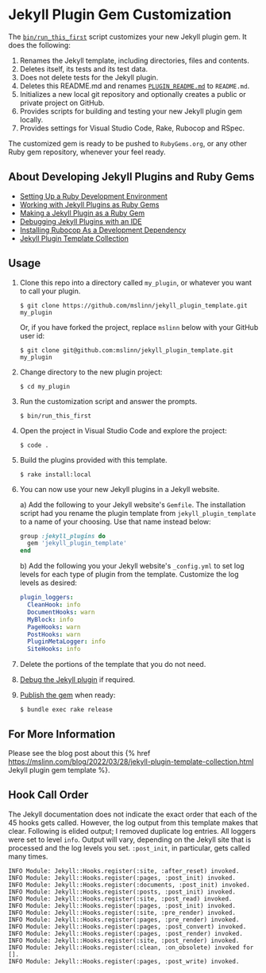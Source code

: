 # Jekyll Plugin Gem Customization

The [`bin/run_this_first`](bin/run_this_first) script customizes your new Jekyll plugin gem.
It does the following:
  1) Renames the Jekyll template, including directories, files and contents.
  2) Deletes itself, its tests and its test data.
  3) Does not delete tests for the Jekyll plugin.
  4) Deletes this README.md and renames [`PLUGIN_README.md`](PLUGIN_README.md) to `README.md`.
  5) Initializes a new local git repository and optionally creates a public or private project on GitHub.
  6) Provides scripts for building and testing your new Jekyll plugin gem locally.
  7) Provides settings for Visual Studio Code, Rake, Rubocop and RSpec.

The customized gem is ready to be pushed to `RubyGems.org`, or any other Ruby gem repository, whenever your feel ready.


## About Developing Jekyll Plugins and Ruby Gems
  * [Setting Up a Ruby Development Environment](https://www.mslinn.com/blog/2022/02/12/ruby-setup.html)
  * [Working with Jekyll Plugins as Ruby Gems](https://www.mslinn.com/blog/2022/02/13/jekyll-gem.html)
  * [Making a Jekyll Plugin as a Ruby Gem](https://www.mslinn.com/blog/2022/02/13/jekyll-gem2.html)
  * [Debugging Jekyll Plugins with an IDE](https://www.mslinn.com/blog/2022/02/21/jekyll-debugging.html)
  * [Installing Rubocop As a Development Dependency](https://www.mslinn.com/blog/2022/03/06/rubocop-install.html)
  * [Jekyll Plugin Template Collection](https://www.mslinn.com/blog/2022/03/28/jekyll-plugin-template-collection.html)


## Usage
  1) Clone this repo into a directory called `my_plugin`, or whatever you want to call your plugin.
     ```shell
     $ git clone https://github.com/mslinn/jekyll_plugin_template.git my_plugin
     ```
     Or, if you have forked the project, replace `mslinn` below with your GitHub user id:
     ```shell
     $ git clone git@github.com:mslinn/jekyll_plugin_template.git my_plugin
     ```
  2) Change directory to the new plugin project:
     ```shell
     $ cd my_plugin
     ```
  3) Run the customization script and answer the prompts.
     ```shell
     $ bin/run_this_first
     ```
  4) Open the project in Visual Studio Code and explore the project:
     ```shell
     $ code .
     ```
  5) Build the plugins provided with this template.
     ```shell
     $ rake install:local
     ```
  6) You can now use your new Jekyll plugins in a Jekyll website.

     a) Add the following to your Jekyll website's `Gemfile`.
        The installation script had you rename the plugin template from `jekyll_plugin_template` to a name of your choosing.
        Use that name instead below:
        ```ruby
        group :jekyll_plugins do
          gem 'jekyll_plugin_template'
        end
        ```
     b) Add the following you your Jekyll website's `_config.yml` to set log levels for each type of plugin from the template.
        Customize the log levels as desired:
        ```yaml
        plugin_loggers:
          CleanHook: info
          DocumentHooks: warn
          MyBlock: info
          PageHooks: warn
          PostHooks: warn
          PluginMetaLogger: info
          SiteHooks: info
        ```
  7) Delete the portions of the template that you do not need.
  8) [Debug the Jekyll plugin](https://www.mslinn.com/blog/2022/02/21/jekyll-debugging.html) if required.
  8) [Publish the gem](https://www.mslinn.com/blog/2022/02/13/jekyll-gem2.html#publish) when ready:
     ```shell
     $ bundle exec rake release
     ```


## For More Information
Please see the blog post about this {% href https://mslinn.com/blog/2022/03/28/jekyll-plugin-template-collection.html Jekyll plugin gem template %}.


## Hook Call Order
The Jekyll documentation does not indicate the exact order that each of the 45 hooks gets called.
However, the log output from this template makes that clear.
Following is elided output; I removed duplicate log entries.
All loggers were set to level `info`.
Output will vary, depending on the Jekyll site that is processed and the log levels you set.
`:post_init`, in particular, gets called many times.
```
INFO Module: Jekyll::Hooks.register(:site, :after_reset) invoked.
INFO Module: Jekyll::Hooks.register(:pages, :post_init) invoked.
INFO Module: Jekyll::Hooks.register(:documents, :post_init) invoked.
INFO Module: Jekyll::Hooks.register(:posts, :post_init) invoked.
INFO Module: Jekyll::Hooks.register(:site, :post_read) invoked.
INFO Module: Jekyll::Hooks.register(:pages, :post_init) invoked.
INFO Module: Jekyll::Hooks.register(:site, :pre_render) invoked.
INFO Module: Jekyll::Hooks.register(:pages, :pre_render) invoked.
INFO Module: Jekyll::Hooks.register(:pages, :post_convert) invoked.
INFO Module: Jekyll::Hooks.register(:pages, :post_render) invoked.
INFO Module: Jekyll::Hooks.register(:site, :post_render) invoked.
INFO Module: Jekyll::Hooks.register(:clean, :on_obsolete) invoked for [].
INFO Module: Jekyll::Hooks.register(:pages, :post_write) invoked.
```
